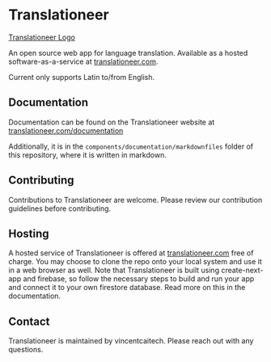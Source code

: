 # Translationeer

[Translationeer Logo](/public/images/favicon2.jpg)

An open source web app for language translation. Available as a hosted software-as-a-service at [translationeer.com](https://translationeer.com).

Current only supports Latin to/from English.

## Documentation

Documentation can be found on the Translationeer website at [translationeer.com/documentation](https://translationeer.com/documentation)  
  
Additionally, it is in the `components/documentation/markdownfiles` folder of this repository, where it is written in markdown.

## Contributing

Contributions to Translationeer are welcome. Please review our contribution guidelines before contributing. 

## Hosting

A hosted service of Translationeer is offered at [translationeer.com](https://translationeer.com) free of charge. You may choose to clone the repo onto your local system and use it in a web browser as well. Note that Translationeer is built using create-next-app and firebase, so follow the necessary steps to build and run your app and connect it to your own firestore database. Read more on this in the documentation.

## Contact

Translationeer is maintained by vincentcaitech. Please reach out with any questions.
